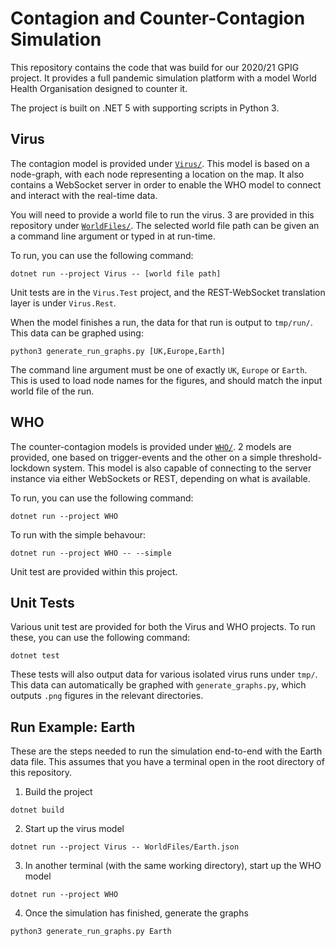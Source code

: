 # Contagion and Counter-Contagion Simulation

This repository contains the code that was build for our 2020/21 GPIG project. It provides a full pandemic simulation platform with a model World Health Organisation designed to counter it.

The project is built on .NET 5 with supporting scripts in Python 3.

## Virus

The contagion model is provided under [`Virus/`](Virus/). This model is based on a node-graph, with each node representing a location on the map. It also contains a WebSocket server in order to enable the WHO model to connect and interact with the real-time data.

You will need to provide a world file to run the virus. 3 are provided in this repository under [`WorldFiles/`](WorldFiles/). The selected world file path can be given an a command line argument or typed in at run-time.

To run, you can use the following command:

```
dotnet run --project Virus -- [world file path]
```

Unit tests are in the `Virus.Test` project, and the REST-WebSocket translation layer is under `Virus.Rest`.

When the model finishes a run, the data for that run is output to `tmp/run/`. This data can be graphed using:

```
python3 generate_run_graphs.py [UK,Europe,Earth]
```

The command line argument must be one of exactly `UK`, `Europe` or `Earth`. This is used to load node names for the figures, and should match the input world file of the run.

## WHO

The counter-contagion models is provided under [`WHO/`](WHO/). 2 models are provided, one based on trigger-events and the other on a simple threshold-lockdown system. This model is also capable of connecting to the server instance via either WebSockets or REST, depending on what is available.

To run, you can use the following command:

```
dotnet run --project WHO
```

To run with the simple behavour:

```
dotnet run --project WHO -- --simple
```

Unit test are provided within this project.

## Unit Tests

Various unit test are provided for both the Virus and WHO projects. To run these, you can use the following command:

```
dotnet test
```

These tests will also output data for various isolated virus runs under `tmp/`. This data can automatically be graphed with `generate_graphs.py`, which outputs `.png` figures in the relevant directories.

## Run Example: Earth

These are the steps needed to run the simulation end-to-end with the Earth data file. This assumes that you have a terminal open in the root directory of this repository.

1. Build the project

```
dotnet build
```

2. Start up the virus model

```
dotnet run --project Virus -- WorldFiles/Earth.json
```

3. In another terminal (with the same working directory), start up the WHO model

```
dotnet run --project WHO
```

4. Once the simulation has finished, generate the graphs

```
python3 generate_run_graphs.py Earth
```
